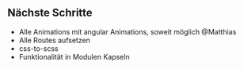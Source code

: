 ## Nächste Schritte

- Alle Animations mit angular Animations, soweit möglich @Matthias
- Alle Routes aufsetzen
- css-to-scss
- Funktionalität in Modulen Kapseln

